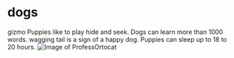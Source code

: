 # dogs
gizmo
Puppies like to play hide and seek.
Dogs can learn more than 1000 words.
wagging tail is a sign of a happy dog.
Puppies can sleep up to 18 to 20 hours.
![Image of ProfessOrtocat](https://sophievukadin.github.io/dogs/domestic-dog_thumb.jpg)

